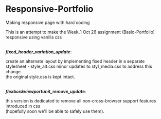 # Responsive-Portfolio
Making responsive page with hard coding

This is an attempt to make the Week_1 Oct 26 assignment (Basic-Portfolio) 
responsive using vanilla css <br>

<br><strong><em>fixed_header_variation_update</em></strong>: <br>

  create an alternate layout by implementing fixed header in a separate stylesheet - style_alt.css 
  minor updates to styl_media.css to address this change. <br>
  the original style.css is kept intact. <br>

<br><strong><em>flexbox&viewportunit_remove_update</em></strong>: <br>

  this version is dedicated to remove all non-cross-browser support features introduced in css <br>
  (hopefully soon we'll be able to safely use them).
